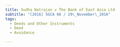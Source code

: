 ```yaml
---
title: Sudha Natrajan v The Bank of East Asia Ltd 
subtitle: "[2016] SGCA 66 / 29\_November\_2016"
tags:
  - Deeds and Other Instruments
  - Deed
  - Avoidance

---
```



